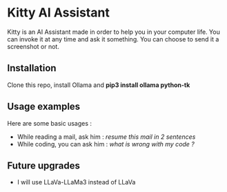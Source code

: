 # Kitty AI Assistant

Kitty is an AI Assistant made in order to help you in your computer life.
You can invoke it at any time and ask it something.
You can choose to send it a screenshot or not.

## Installation
Clone this repo, install Ollama and **pip3 install ollama python-tk**

## Usage examples
Here are some basic usages :

- While reading a mail, ask him : _resume this mail in 2 sentences_
- While coding, you can ask him : _what is wrong with my code ?_

## Future upgrades
- I will use LLaVa-LLaMa3 instead of LLaVa